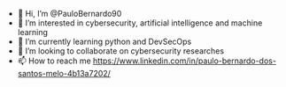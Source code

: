 - 👋 Hi, I’m @PauloBernardo90
- 👀 I’m interested in cybersecurity, artificial intelligence and machine learning 
- 🌱 I’m currently learning python and DevSecOps
- 💞️ I’m looking to collaborate on cybersecurity researches
- 📫 How to reach me https://www.linkedin.com/in/paulo-bernardo-dos-santos-melo-4b13a7202/

<!---
PauloBernardo90/PauloBernardo90 is a ✨ special ✨ repository because its `README.md` (this file) appears on your GitHub profile.
You can click the Preview link to take a look at your changes.
--->
